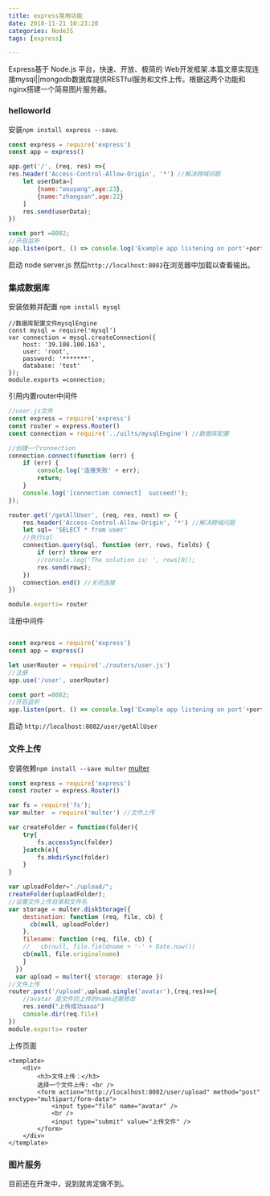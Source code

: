 ```yaml
---
title: express常用功能
date: 2018-11-21 10:23:20
categories: NodeJS
tags: [express]

---
```


Express基于 Node.js 平台，快速、开放、极简的 Web开发框架.本篇文章实现连接mysql||mongodb数据库提供RESTful服务和文件上传。根据这两个功能和nginx搭建一个简易图片服务器。
<!-- more -->
### helloworld
安装`npm install express --save`.


```   javascript
const express = require('express')
const app = express()

app.get('/', (req, res) =>{
res.header('Access-Control-Allow-Origin', '*') //解决跨域问题
    let userData=[
        {name:"oouyang",age:23},
        {name:"zhangsan",age:22}
    ]
    res.send(userData);
})

const port =8082;
//开启监听
app.listen(port, () => console.log('Example app listening on port'+port+' !'))
```

启动 node server.js 然后`http://localhost:8082`在浏览器中加载以查看输出。

### 集成数据库
安装依赖并配置 `npm install mysql`
```
//数据库配置文件mysqlEngine
const mysql = require('mysql')
var connection = mysql.createConnection({
    host: '39.108.100.163',
    user: 'root',
    password: '*******',
    database: 'test'
});
module.exports =connection;
```
引用内置router中间件
``` javascript
//user.js文件
const express = require('express')
const router = express.Router()
const connection = require('../uilts/mysqlEngine') //数据库配置

//创建一个connection
connection.connect(function (err) {
    if (err) {
        console.log('连接失败' + err);
        return;
    }
    console.log('[connection connect]  succeed!');
});

router.get('/getAllUser', (req, res, next) => {
    res.header('Access-Control-Allow-Origin', '*') //解决跨域问题
    let sql= 'SELECT * from user'
	//执行sql
    connection.query(sql, function (err, rows, fields) {
        if (err) throw err
        //console.log('The solution is: ', rows[0]);
        res.send(rows);
    })
    connection.end() //关闭连接
})

module.exports= router
```
注册中间件
``` javascript

const express = require('express')
const app = express()

let userRouter = require('./routers/user.js')
//注册
app.use('/user', userRouter)

const port =8082;
//开启监听
app.listen(port, () => console.log('Example app listening on port'+port+' !'))
```
启动 `http://localhost:8082/user/getAllUser`

### 文件上传
安装依赖`npm install --save multer` [multer](https://www.npmjs.com/package/multer)
``` javascript
const express = require('express')
const router = express.Router()

var fs = require('fs');
var multer  = require('multer') //文件上传

var createFolder = function(folder){
    try{
        fs.accessSync(folder)
    }catch(e){
        fs.mkdirSync(folder)
    }
}

var uploadFolder="./upload/";
createFolder(uploadFolder);
//设置文件上传目录和文件名
var storage = multer.diskStorage({
    destination: function (req, file, cb) {
      cb(null, uploadFolder)
    },
    filename: function (req, file, cb) {
    //   cb(null, file.fieldname + '-' + Date.now())
    cb(null, file.originalname)
    }
  })
  var upload = multer({ storage: storage }) 
//文件上传
router.post('/upload',upload.single('avatar'),(req,res)=>{
    //avatar 是文件的上传的name还需修改
    res.send("上传成功aaaa")
    console.dir(req.file)
})
module.exports= router
```
上传页面
```
<template>
    <div>
        <h3>文件上传：</h3>
        选择一个文件上传: <br />
        <form action="http://localhost:8082/user/upload" method="post" enctype="multipart/form-data">
            <input type="file" name="avatar" />
            <br />
            <input type="submit" value="上传文件" />
        </form>
    </div>
</template>
```
### 图片服务
目前还在开发中，说到就肯定做不到。